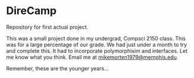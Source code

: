 # DireCamp
Repository for first actual project.

This was a small project done in my undergrad, Compsci 2150 class. This was for a large percentage of our grade. We had just
under a month to try and complete this. It had to incorporate polymorphisim and interfaces. 
Let me know what you think. Email me at mikemorten1979@memphis.edu. 

Remember, these are the younger years...
